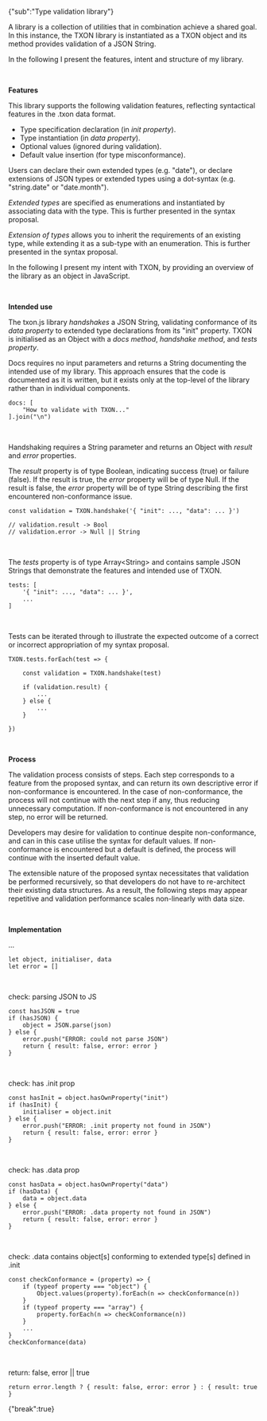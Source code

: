 {"sub":"Type validation library"}

A library is a collection of utilities that in combination achieve a shared goal. In this instance, the TXON library is instantiated as a TXON object and its method provides validation of a JSON String.

In the following I present the features, intent and structure of my library.

<br>

**Features**

This library supports the following validation features, reflecting syntactical features in the .txon data format.

- Type specification declaration (in *init property*).
- Type instantiation (in *data property*).
- Optional values (ignored during validation).
- Default value insertion (for type misconformance).

Users can declare their own extended types (e.g. "date"), or declare extensions of JSON types or extended types using a dot-syntax (e.g. "string.date" or "date.month"). 

*Extended types* are specified as enumerations and instantiated by associating data with the type. This is further presented in the syntax proposal.

*Extension of types* allows you to inherit the requirements of an existing type, while extending it as a sub-type with an enumeration. This is further presented in the syntax proposal.

In the following I present my intent with TXON, by providing an overview of the library as an object in JavaScript.

<br>

**Intended use**

The txon.js library *handshakes* a JSON String, validating conformance of its *data property* to extended type declarations from its "init" property. TXON is initialised as an Object with a *docs method*, *handshake method*, and *tests property*.

Docs requires no input parameters and returns a String documenting the intended use of my library. This approach ensures that the code is documented as it is written, but it exists only at the top-level of the library rather than in individual components.

```
docs: [
    "How to validate with TXON..."
].join("\n")
```

<br>

Handshaking requires a String parameter and returns an Object with *result* and *error* properties.

The *result* property is of type Boolean, indicating success (true) or failure (false). If the result is true, the *error* property will be of type Null. If the result is false, the *error* property will be of type String describing the first encountered non-conformance issue.

```
const validation = TXON.handshake('{ "init": ..., "data": ... }')

// validation.result -> Bool
// validation.error -> Null || String
```

<br>

The *tests* property is of type Array\<String> and contains sample JSON Strings that demonstrate the features and intended use of TXON.

```
tests: [
    '{ "init": ..., "data": ... }',
    ...
]
```

<br>

Tests can be iterated through to illustrate the expected outcome of a correct or incorrect appropriation of my syntax proposal.

```
TXON.tests.forEach(test => {
    
    const validation = TXON.handshake(test)

    if (validation.result) {
        ...
    } else {
        ...
    }
    
})
```

<br>

**Process**

The validation process consists of steps. Each step corresponds to a feature from the proposed syntax, and can return its own descriptive error if non-conformance is encountered. In the case of non-conformance, the process will not continue with the next step if any, thus reducing unnecessary computation. If non-conformance is not encountered in any step, no error will be returned.

Developers may desire for validation to continue despite non-conformance, and can in this case utilise the syntax for default values. If non-conformance is encountered but a default is defined, the process will continue with the inserted default value.

The extensible nature of the proposed syntax necessitates that validation be performed recursively, so that developers do not have to re-architect their existing data structures. As a result, the following steps may appear repetitive and validation performance scales non-linearly with data size.

<br>

**Implementation**

...

```
let object, initialiser, data
let error = []
```

<br>

check: parsing JSON to JS

```
const hasJSON = true
if (hasJSON) {
    object = JSON.parse(json)
} else {
    error.push("ERROR: could not parse JSON")
    return { result: false, error: error }
}
```

<br>

check: has .init prop

```
const hasInit = object.hasOwnProperty("init")
if (hasInit) {
    initialiser = object.init
} else {
    error.push("ERROR: .init property not found in JSON")
    return { result: false, error: error }
}
```

<br>

check: has .data prop

```
const hasData = object.hasOwnProperty("data")
if (hasData) {
    data = object.data
} else {
    error.push("ERROR: .data property not found in JSON")
    return { result: false, error: error }
}
```

<br>

check: .data contains object[s] conforming to extended type[s] defined in .init

```
const checkConformance = (property) => {
    if (typeof property === "object") {
        Object.values(property).forEach(n => checkConformance(n))
    }
    if (typeof property === "array") {
        property.forEach(n => checkConformance(n))
    }
    ...
}
checkConformance(data)
```

<br>

return: false, error || true

```
return error.length ? { result: false, error: error } : { result: true }
```

{"break":true}